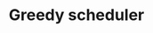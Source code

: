 ---
title: Greedy scheduler
defn: |-
    A *greedy scheduler* assigns as many strands to
    processors as possible in each time step, never leaving a processor idle if there is
    work that can be done.
---